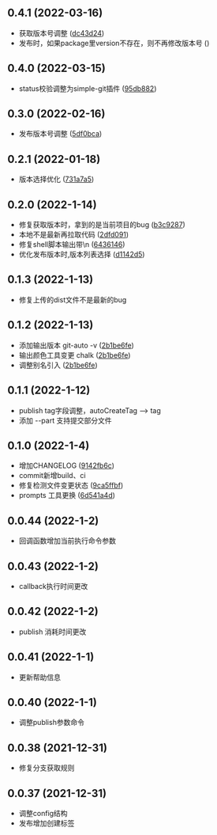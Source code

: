 ## 0.4.1 (2022-03-16)
- 获取版本号调整 ([dc43d24](https://github.com/heny/git-auto-merge/commit/dc43d24))
- 发布时，如果package里version不存在，则不再修改版本号 ([](https://github.com/heny/git-auto-merge/commit/))

## 0.4.0 (2022-03-15)
- status校验调整为simple-git插件 ([95db882](https://github.com/heny/git-auto-merge/commit/95db882))

## 0.3.0 (2022-02-16)
- 发布版本号调整 ([5df0bca](https://github.com/heny/git-auto-merge/commit/5df0bca))

## 0.2.1 (2022-01-18)
- 版本选择优化 ([731a7a5](https://github.com/heny/git-auto-merge/commit/731a7a5))

## 0.2.0 (2022-1-14)
- 修复获取版本时，拿到的是当前项目的bug ([b3c9287](https://github.com/heny/git-auto-merge/commit/b3c9287))
- 本地不是最新再拉取代码 ([2dfd091](https://github.com/heny/git-auto-merge/commit/2dfd091))
- 修复shell脚本输出带\n ([6436146](https://github.com/heny/git-auto-merge/commit/6436146))
- 优化发布版本时,版本列表选择 ([d1142d5](https://github.com/heny/git-auto-merge/commit/d1142d5))

## 0.1.3 (2022-1-13)
- 修复上传的dist文件不是最新的bug

## 0.1.2 (2022-1-13)
- 添加输出版本 git-auto -v ([2b1be6fe](https://github.com/heny/git-auto-merge/commit/2b1be6fe))
- 输出颜色工具变更 chalk ([2b1be6fe](https://github.com/heny/git-auto-merge/commit/2b1be6fe))
- 调整别名引入 ([2b1be6fe](https://github.com/heny/git-auto-merge/commit/2b1be6fe))

## 0.1.1 (2022-1-12)
- publish tag字段调整，autoCreateTag --> tag
- 添加 --part 支持提交部分文件

## 0.1.0 (2022-1-4)
- 增加CHANGELOG ([9142fb6c](https://github.com/heny/git-auto-merge/commit/9142fb6c))
- commit新增build、ci
- 修复检测文件变更状态 ([9ca5ffbf](https://github.com/heny/git-auto-merge/commit/9ca5ffbf))
- prompts 工具更换 ([6d541a4d](https://github.com/heny/git-auto-merge/commit/6d541a4d))

## 0.0.44 (2022-1-2)
- 回调函数增加当前执行命令参数

## 0.0.43 (2022-1-2)
- callback执行时间更改

## 0.0.42 (2022-1-2)
- publish 消耗时间更改

## 0.0.41 (2022-1-1)
- 更新帮助信息

## 0.0.40 (2022-1-1)
- 调整publish参数命令

## 0.0.38 (2021-12-31)
- 修复分支获取规则

## 0.0.37 (2021-12-31)
- 调整config结构
- 发布增加创建标签
